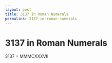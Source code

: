 ```yaml
---
layout: post
title: 3137 in Roman Numerals
permalink: 3137-in-roman-numerals
---
```


# 3137 in Roman Numerals

3137 = MMMCXXXVII
